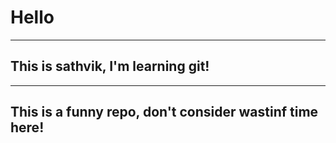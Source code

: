 # Hello

---------------

## This is sathvik, I'm learning git!

----------------

## This is a funny repo, don't consider wastinf time here!
